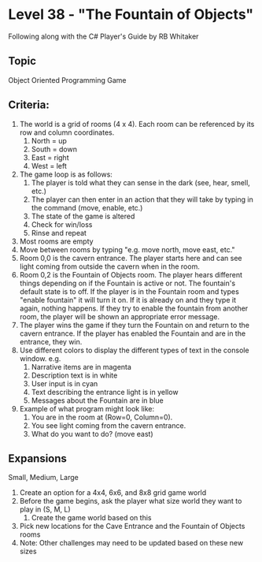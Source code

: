 # Level 38 - "The Fountain of Objects"
Following along with the C# Player's Guide by RB Whitaker
## Topic
Object Oriented Programming Game
## Criteria:
1. The world is a grid of rooms (4 x 4). Each room can be referenced by its row and column coordinates.
   1. North = up
   2. South = down
   3. East = right
   4. West = left
2. The game loop is as follows:
   1. The player is told what they can sense in the dark (see, hear, smell, etc.) 
   2. The player can then enter in an action that they will take  by typing in the command (move, enable, etc.)
   3. The state of the game is altered
   4. Check for win/loss
   5. Rinse and repeat
3. Most rooms are empty
4. Move between rooms by typing "e.g. move north, move east, etc."
5. Room 0,0 is the cavern entrance. The player starts here and can see light coming from outside the cavern when in the room.
6. Room 0,2 is the Fountain of Objects room. The player hears different things depending on if the Fountain is active or not. The fountain's default state is to off. If the player is in the Fountain room and types "enable fountain" it will turn it on. If it is already on and they type it again, nothing happens. If they try to enable the fountain from another room, the player will be shown an appropriate error message.
7. The player wins the game if they turn the Fountain on and return to the cavern entrance. If the player has enabled the Fountain and are in the entrance, they win.
8. Use different colors to display the different types of text in the console window. e.g. 
   1. Narrative items are in magenta
   2. Description text is in white
   3. User input is in cyan
   4. Text describing the entrance light is in yellow
   5. Messages about the Fountain are in blue
9. Example of what program might look like:
   1. You are in the room at (Row=0, Column=0).
   2. You see light coming from the cavern entrance.
   3. What do you want to do? (move east)

## Expansions
Small, Medium, Large
1. Create an option for a 4x4, 6x6, and 8x8 grid game world
2. Before the game begins, ask the player what size world they want to play in (S, M, L)
   1. Create the game world based on this
3. Pick new locations for the Cave Entrance and the Fountain of Objects rooms
4. Note: Other challenges may need to be updated based on these new sizes
